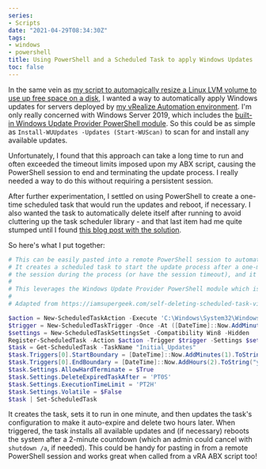 ```yaml
---
series:
- Scripts
date: "2021-04-29T08:34:30Z"
tags:
- windows
- powershell
title: Using PowerShell and a Scheduled Task to apply Windows Updates
toc: false
---
```


In the same vein as [my script to automagically resize a Linux LVM volume to use up free space on a disk](/automatic-unattended-expansion-of-linux-root-lvm-volume-to-fill-disk), I wanted a way to automatically apply Windows updates for servers deployed by [my vRealize Automation environment](/series/vra8). I'm only really concerned with Windows Server 2019, which includes the [built-in Windows Update Provider PowerShell module](https://4sysops.com/archives/scan-download-and-install-windows-updates-with-powershell/). So this could be as simple as `Install-WUUpdates -Updates (Start-WUScan)` to scan for and install any available updates.

Unfortunately, I found that this approach can take a long time to run and often exceeded the timeout limits imposed upon my ABX script, causing the PowerShell session to end and terminating the update process. I really needed a way to do this without requiring a persistent session. 

After further experimentation, I settled on using PowerShell to create a one-time scheduled task that would run the updates and reboot, if necessary. I also wanted the task to automatically delete itself after running to avoid cluttering up the task scheduler library - and that last item had me quite stumped until I found [this blog post with the solution](https://iamsupergeek.com/self-deleting-scheduled-task-via-powershell/).

So here's what I put together:
```powershell
# This can be easily pasted into a remote PowerShell session to automatically install any available updates and reboot. 
# It creates a scheduled task to start the update process after a one-minute delay so that you don't have to maintain
# the session during the process (or have the session timeout), and it also sets the task to automatically delete itself 2 hours later.
#
# This leverages the Windows Update Provider PowerShell module which is included in Windows 10 1709+ and Windows Server 2019.
# 
# Adapted from https://iamsupergeek.com/self-deleting-scheduled-task-via-powershell/

$action = New-ScheduledTaskAction -Execute 'C:\Windows\System32\WindowsPowerShell\v1.0\powershell.exe' -Argument '-NoProfile -WindowStyle Hidden -Command "& {Install-WUUpdates -Updates (Start-WUScan); if (Get-WUIsPendingReboot) {shutdown.exe /f /r /d p:2:4 /t 120 /c `"Rebooting to apply updates`"}}"'
$trigger = New-ScheduledTaskTrigger -Once -At ([DateTime]::Now.AddMinutes(1))
$settings = New-ScheduledTaskSettingsSet -Compatibility Win8 -Hidden
Register-ScheduledTask -Action $action -Trigger $trigger -Settings $settings -TaskName "Initial_Updates" -User "NT AUTHORITY\SYSTEM" -RunLevel Highest
$task = Get-ScheduledTask -TaskName "Initial_Updates"
$task.Triggers[0].StartBoundary = [DateTime]::Now.AddMinutes(1).ToString("yyyy-MM-dd'T'HH:mm:ss")
$task.Triggers[0].EndBoundary = [DateTime]::Now.AddHours(2).ToString("yyyy-MM-dd'T'HH:mm:ss")
$task.Settings.AllowHardTerminate = $True
$task.Settings.DeleteExpiredTaskAfter = 'PT0S'
$task.Settings.ExecutionTimeLimit = 'PT2H'
$task.Settings.Volatile = $False
$task | Set-ScheduledTask
```

It creates the task, sets it to run in one minute, and then updates the task's configuration to make it auto-expire and delete two hours later. When triggered, the task installs all available updates and (if necessary) reboots the system after a 2-minute countdown (which an admin could cancel with `shutdown /a`, if needed). This could be handy for pasting in from a remote PowerShell session and works great when called from a vRA ABX script too!